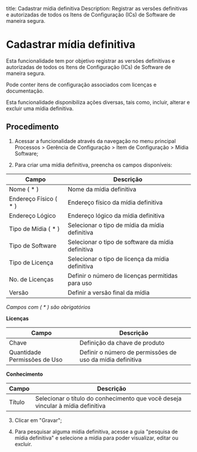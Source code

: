 title: Cadastrar mídia definitiva
Description: Registrar as versões definitivas e autorizadas de todos os Itens de Configuração (ICs) de Software de maneira segura.
# Cadastrar mídia definitiva

Esta funcionalidade tem por objetivo registrar as versões definitivas e
autorizadas de todos os Itens de Configuração (ICs) de Software de maneira
segura.

Pode conter itens de configuração associados com licenças e documentação.

Esta funcionalidade disponibiliza ações diversas, tais como, incluir, alterar e
excluir uma mídia definitiva.

Procedimento
----------------

1.  Acessar a funcionalidade através da navegação no menu principal Processos \>
    Gerência de Configuração \> Item de Configuração \> Mídia Software;

2.  Para criar uma mídia definitiva, preencha os campos disponíveis:

|Campo|Descrição|
|---|---|
|Nome ( * )|Nome da mídia definitiva|
|Endereço Físico ( * )|Endereço físico da mídia definitiva|
|Endereço Lógico|Endereço lógico da mídia definitiva|
|Tipo de Mídia ( * )|Selecionar o tipo de mídia da mídia definitiva|
|Tipo de Software|Selecionar o tipo de software da mídia definitiva|
|Tipo de Licença|Selecionar o tipo de licença da mídia definitiva|
|No. de Licenças|Definir o número de licenças permitidas para uso|
|Versão|Definir a versão final da mídia|

*Campos com ( * ) são obrigatórios*

**Licenças**

|Campo|Descrição|
|---|---|
|Chave|Definição da chave de produto|
|Quantidade Permissões de Uso|Definir o número de permissões de uso da mídia definitiva|

**Conhecimento**

|Campo|Descrição|
|---|---|
|Título|Selecionar o título do conhecimento que você deseja vincular à mídia definitiva|

3.  Clicar em "Gravar";

4. Para pesquisar alguma mídia definitiva, acesse a guia "pesquisa de mídia definitiva" e selecione a mídia para poder visualizar, editar ou excluir.


<!-- !!! tip "About"

    <b>Product/Version:</b> CITSmart | 9.00 &nbsp;&nbsp;
    <b>Updated:</b>01/15/2021 – Anna Martins
